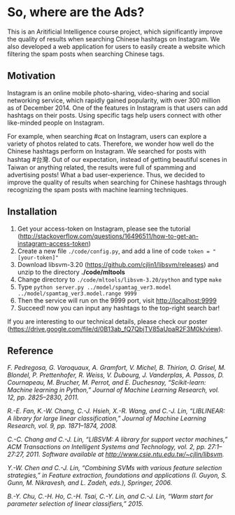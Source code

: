 So, where are the Ads?
====

This is an Aritificial Intelligence course project, which significantly improve the quality of results when searching Chinese hashtags on Instagram. We also developed a web application for users to easily create a website which filtering the spam posts when searching Chinese tags.

## Motivation

Instagram is an online mobile photo-sharing, video-sharing and social networking service, which rapidly gained popularity, with over 300 million as of December 2014. One of the features in Instagram is that users can add hashtags on their posts. Using specific tags help users connect with other like-minded people on Instagram. 

For example, when searching #cat on Instagram, users can explore a variety of photos related to cats. Therefore, we wonder how well do the Chinese hashtags perform on Instagram. We searched for posts with hashtag #台灣. Out of our expectation, instead of getting beautiful scenes in Taiwan or anything related, the results were full of spamming and advertising posts! What a bad user-experience. Thus, we decided to improve the quality of results when searching for Chinese hashtags through recognizing the spam posts with machine learning techniques. 

## Installation

1. Get your access-token on Instagram, please see the tutorial (http://stackoverflow.com/questions/16496511/how-to-get-an-instagram-access-token)
2. Create a new file ```./code/config.py```, and add a line of code ```token = "[your-token]"```
2. Download libsvm-3.20 (https://github.com/cjlin1/libsvm/releases) and unzip to the directory **./code/mltools**
2. Change directory to ```./code/mltools/libsvm-3.20/python``` and type ```make```
3. Type ```python server.py ../model/spamtag_ver3.model ../model/spamtag_ver3.model.range 9999```
4. Then the service will run on the 9999 port, visit [http://localhost:9999](http://localhost:9999)
5. Succeed! now you can input any hashtags to the top-right search bar!

If you are interesting to our technical details, please check our poster (https://drive.google.com/file/d/0B13ab_fQ7QbjTV85aUpaR2F3M0k/view).

## Reference

_F. Pedregosa, G. Varoquaux, A. Gramfort, V. Michel, B. Thirion, O. Grisel, M. Blondel, P. Prettenhofer, R. Weiss, V. Dubourg, J. Vanderplas, A. Passos, D. Cournapeau, M. Brucher, M. Perrot, and E. Duchesnay, “Scikit-learn: Machine learning in Python,” Journal of Machine Learning Research, vol. 12, pp. 2825–2830, 2011._

_R.-E. Fan, K.-W. Chang, C.-J. Hsieh, X.-R. Wang, and C.-J. Lin, “LIBLINEAR: A library for large linear classification,” Journal of Machine Learning Research, vol. 9, pp. 1871–1874, 2008._

_C.-C. Chang and C.-J. Lin, “LIBSVM: A library for support vector machines,” ACM Transactions on Intelligent Systems and Technology, vol. 2, pp. 27:1–27:27, 2011. Software available at http://www.csie.ntu.edu.tw/~cjlin/libsvm._

_Y.-W. Chen and C.-J. Lin, “Combining SVMs with various feature selection strategies,” in Feature extraction, foundations and applications (I. Guyon, S. Gunn, M. Nikravesh, and L. Zadeh, eds.), Springer, 2006._

_B.-Y. Chu, C.-H. Ho, C.-H. Tsai, C.-Y. Lin, and C.-J. Lin, “Warm start for parameter selection of linear classifiers,” 2015._
